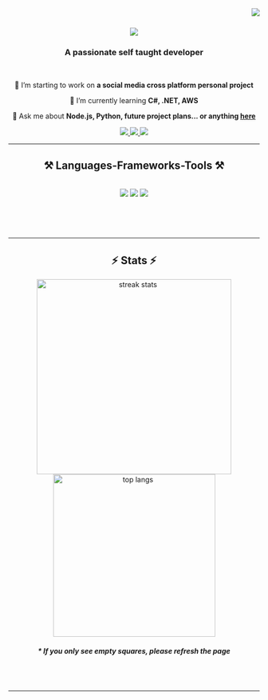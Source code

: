 <img align="right" src="https://visitor-badge.laobi.icu/badge?page_id=mikeklimanek.mikeklimanek" />

<h1 align="center">
    <img src="https://readme-typing-svg.herokuapp.com?font=Oswald&size=40&duration=2000&pause=1000&color=F70707&background=FFF9F900&random=false&width=330&height=60&lines=Hello!+%F0%9F%91%8B;I'm+Michael+Klimanek!;" />
</h1>

<h3 align="center">A passionate self taught developer</h3>

<br/>

<div align="center">
 
 🔭 I’m starting to work on **a social media cross platform personal project**
 
 🌱 I’m currently learning **C#, .NET, AWS**

💬 Ask me about **Node.js, Python, future project plans... or anything [here](https://github.com/mikeklimanek/mikeklimanek/issues)**


 </div>
 
<div align="center"> 
  <a href="mailto:mike.klimanek@gmail.com">
    <img src="https://img.shields.io/badge/Gmail-333333?style=for-the-badge&logo=gmail&logoColor=red" />
  </a>
  <a href="https://linkedin.com/in/" target="_blank">
    <img src="https://img.shields.io/badge/LinkedIn-0077B5?style=for-the-badge&logo=linkedin&logoColor=white" target="_blank" />
  </a>
  <a href="https://github.com/mikeklimanek/HumanBenchmark" target="_blank">
     <img src="https://img.shields.io/badge/Portfolio-FF5722?style=for-the-badge&logo=todoist&logoColor=white" target="_blank" />
  </a>
</div>

 <hr/>
 
<h2 align="center">⚒️ Languages-Frameworks-Tools ⚒️</h2>
<br/>
<div align="center">
    <img src="https://skillicons.dev/icons?i=linux,nodejs,python,js,ts,express,mysql,go" />
    <img src="https://skillicons.dev/icons?i=html,css,bash,vscode,github,git,docker,githubactions" />
    <img src="https://skillicons.dev/icons?i=stackoverflow,bootstrap,nextjs,flask,fastapi,discord,lua,gcp" /><br>
</div>

<!-- <br/>
<hr/> -->

<!-- <div align="center">
  <h2>🐍 My Contributions 🐍</h2>
  <br>
  <!-- <img alt="snake eating my contributions" src="https://raw.githubusercontent.com/mikeklimanek/mikeklimanek/output/github-contribution-grid-snake.svg" />
   -->
  <br/><br/><br/>
</div>

<hr/>

<h2 align="center">⚡ Stats ⚡</h2>
<div align=center>
  <img width=390 src="https://streak-stats.demolab.com/?user=mikeklimanek&theme=youtube-dark&border_radius=10&date_format=j%20M%5B%20Y%5D)" alt="streak stats"/>
  <img width=325 align="center" src="https://github-readme-stats-mikeklimanek.vercel.app/api/top-langs/?username=mikeklimanek&hide=HTML&langs_count=8&layout=compact&theme=react&border_radius=10&size_weight=0.5&count_weight=0.5&exclude_repo=github-readme-stats" alt="top langs" />
</div>
<h5 align="center">* If you only see empty squares, please refresh the page </h5>

<br/><br/>

<hr/>

